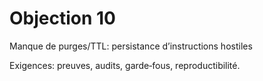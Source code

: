 # Objection 10
Manque de purges/TTL: persistance d’instructions hostiles

Exigences: preuves, audits, garde‑fous, reproductibilité.
